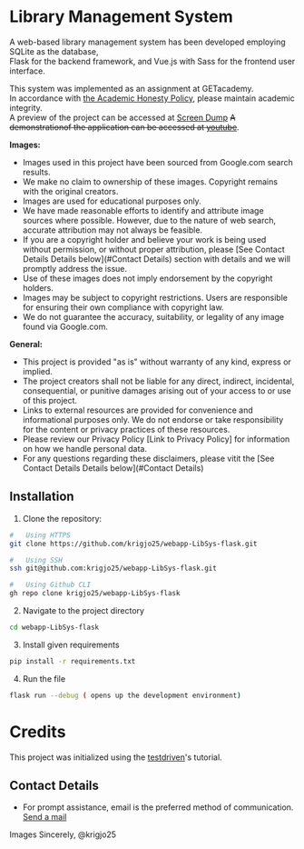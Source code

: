 # Library Management System
A web-based library management system has been developed employing SQLite as the database,<br>
Flask for the backend framework, and Vue.js with Sass for the frontend user interface.<br>

This system was implemented as an assignment at GETacademy.<br>
In accordance with [the Academic Honesty Policy](https://cs50.harvard.edu/x/2023/honesty/), please maintain academic integrity.<br>
A preview of the project can be accessed at [Screen Dump](/lib/documents/Webapp-libSys.pdf)
~~A demonstrationof the application can be accessed at [youtube]()~~.

**Images:**

* Images used in this project have been sourced from Google.com search results.
* We make no claim to ownership of these images. Copyright remains with the original creators.
* Images are used for educational purposes only.
* We have made reasonable efforts to identify and attribute image sources where possible. However, due to the nature of web search, accurate attribution may not always be feasible.
* If you are a copyright holder and believe your work is being used without permission, or without proper attribution, please [See Contact Details Details below](#Contact Details) section with details and we will promptly address the issue.
* Use of these images does not imply endorsement by the copyright holders.
* Images may be subject to copyright restrictions. Users are responsible for ensuring their own compliance with copyright law.
* We do not guarantee the accuracy, suitability, or legality of any image found via Google.com.

**General:**

* This project is provided "as is" without warranty of any kind, express or implied.
* The project creators shall not be liable for any direct, indirect, incidental, consequential, or punitive damages arising out of your access to or use of this project.
* Links to external resources are provided for convenience and informational purposes only. We do not endorse or take responsibility for the content or privacy practices of these resources.
* Please review our Privacy Policy [Link to Privacy Policy] for information on how we handle personal data.
* For any questions regarding these disclaimers, please vitit the [See Contact Details Details below](#Contact Details)


## Installation
1. Clone the repository:
```sh
#   Using HTTPS
git clone https://github.com/krigjo25/webapp-LibSys-flask.git

#   Using SSH
ssh git@github.com:krigjo25/webapp-LibSys-flask.git

#   Using Github CLI
gh repo clone krigjo25/webapp-LibSys-flask
```

2. Navigate to the project directory
```sh
cd webapp-LibSys-flask
```

3. Install given requirements
```sh
pip install -r requirements.txt
```

4. Run the file
```sh
flask run --debug ( opens up the development environment)
```
# Credits

This project was initialized using the [testdriven](https://testdriven.io/blog/developing-a-single-page-app-with-flask-and-vuejs/)'s tutorial.

##  Contact Details
* For prompt assistance, email is the preferred method of communication.
[ Send a mail](mailto:krigjo25@gmail.com)

Images 
Sincerely,
@krigjo25
